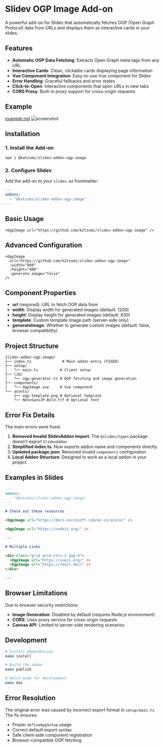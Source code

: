 # Slidev OGP Image Add-on

A powerful add-on for Slidev that automatically fetches OGP (Open Graph Protocol) data from URLs and displays them as interactive cards in your slides.

## Features

- **Automatic OGP Data Fetching**: Extracts Open Graph meta tags from any URL
- **Interactive Cards**: Clean, clickable cards displaying page information
- **Vue Component Integration**: Easy-to-use Vue component for Slidev
- **Error Handling**: Graceful fallbacks and error states
- **Click-to-Open**: Interactive components that open URLs in new tabs
- **CORS Proxy**: Built-in proxy support for cross-origin requests

## Example

[example.md](./example.md)
![screenshot](example-export/001.png)

## Installation

### 1. Install the Add-on

```bash
npm i @katzumi/slidev-addon-ogp-image
```

### 2. Configure Slidev

Add the add-on to your `slides.md` frontmatter:

```yaml
---
addons:
  - "@katzumi/slidev-addon-ogp-image"
---
```

## Basic Usage

```vue
<OgpImage url="https://github.com/k2tzumi/slidev-addon-ogp-image" />
```

## Advanced Configuration

```vue
<OgpImage 
  url="https://github.com/k2tzumi/slidev-addon-ogp-image"
  :width="800"
  :height="400"
  :generate-image="false"
/>
```

## Component Properties

- **url** (required): URL to fetch OGP data from
- **width**: Display width for generated images (default: 1200)
- **height**: Display height for generated images (default: 630)
- **template**: Custom template image path (server-side only)
- **generateImage**: Whether to generate custom images (default: false, browser compatibility)

## Project Structure

```
slidev-addon-ogp-image/
├── index.ts              # Main addon entry (FIXED)
├── setup/
│   └── main.ts          # Client setup
├── lib/
│   └── ogp-generator.ts # OGP fetching and image generation
├── components/
│   └── OgpImage.vue     # Vue component
└── assets/
    ├── ogp-template.png # Optional template
    └── NotoSansJP-Bold.ttf # Optional font
```

## Error Fix Details

The main errors were fixed:

1. **Removed Invalid SlidevAddon Import**: The `@slidev/types` package doesn't export `SlidevAddon`
2. **Simplified index.ts**: Now exports addon name and components directly
3. **Updated package.json**: Removed invalid `components` configuration
4. **Local Addon Structure**: Designed to work as a local addon in your project

## Examples in Slides

```markdown
---
addons:
  - "@katzumi/slidev-addon-ogp-image"
---

# Check out these resources

<OgpImage url="https://docs.microsoft.com/en-us/azure/" />

<OgpImage url="https://nodejs.org/" />

---

# Multiple Links

<div class="grid grid-cols-2 gap-4">
  <OgpImage url="https://vuejs.org/" />
  <OgpImage url="https://react.dev/" />
</div>

---
```

## Browser Limitations

Due to browser security restrictions:

- **Image Generation**: Disabled by default (requires Node.js environment)
- **CORS**: Uses proxy service for cross-origin requests
- **Canvas API**: Limited to server-side rendering scenarios

## Development

```bash
# Install dependencies
make install

# Build the addon
make publish

# Watch mode for development
make dev
```

## Error Resolution

The original error was caused by incorrect export format in `setup/main.ts`. The fix ensures:

- Proper `defineAppSetup` usage
- Correct default export syntax
- Safe client-side component registration
- Browser-compatible OGP fetching
